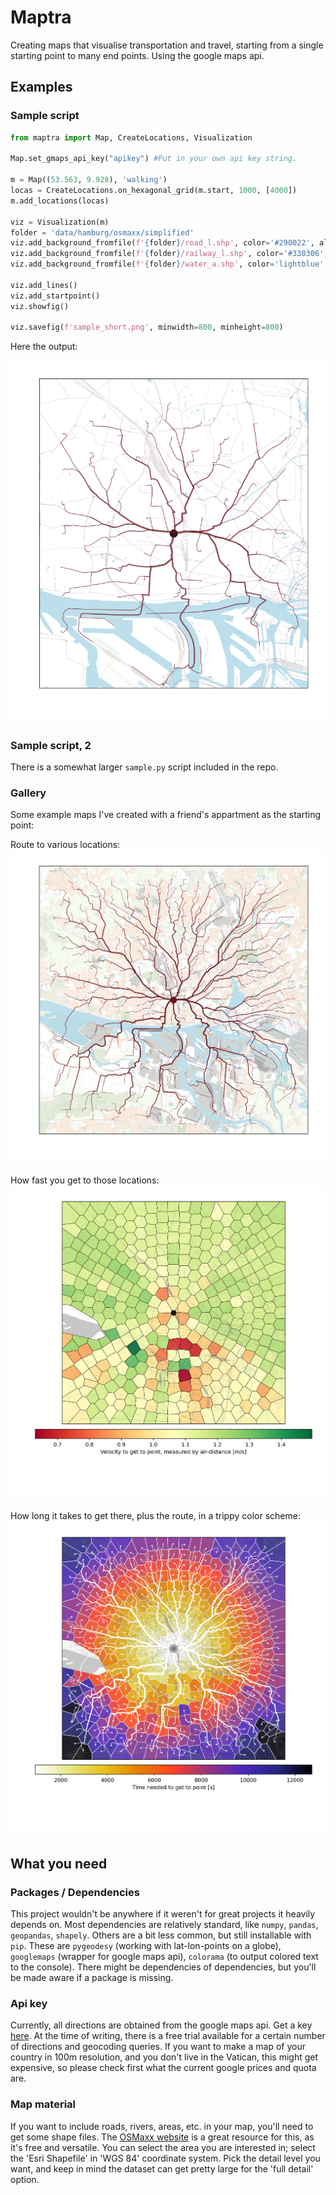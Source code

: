 # Maptra

Creating maps that visualise transportation and travel, starting from a single starting point to many end points. 
Using the google maps api.

## Examples

### Sample script

```python
from maptra import Map, CreateLocations, Visualization

Map.set_gmaps_api_key("apikey") #Put in your own api key string.

m = Map((53.563, 9.928), 'walking')
locas = CreateLocations.on_hexagonal_grid(m.start, 1000, [4000])
m.add_locations(locas)

viz = Visualization(m)
folder = 'data/hamburg/osmaxx/simplified'
viz.add_background_fromfile(f'{folder}/road_l.shp', color='#290022', alpha=0.8)
viz.add_background_fromfile(f'{folder}/railway_l.shp', color='#330306', alpha=0.2)
viz.add_background_fromfile(f'{folder}/water_a.shp', color='lightblue', alpha=0.8)
                            
viz.add_lines()
viz.add_startpoint()
viz.showfig()

viz.savefig(f'sample_short.png', minwidth=800, minheight=800)
```

Here the output:

![image](sample_short.png)

### Sample script, 2

There is a somewhat larger `sample.py` script included in the repo.

### Gallery

Some example maps I've created with a friend's appartment as the starting point:

Route to various locations:
![image](examples/lines_on_color_medium.png)

How fast you get to those locations:
![image](examples/voronoi_speed_medium.png)

How long it takes to get there, plus the route, in a trippy color scheme:
![image](examples/trippy_medium.png)

## What you need

### Packages / Dependencies

This project wouldn't be anywhere if it weren't for great projects it heavily depends on.
Most dependencies are relatively standard, like `numpy`, `pandas`, `geopandas`, `shapely`.
Others are a bit less common, but still installable with `pip`. These are `pygeodesy` (working with lat-lon-points on a globe), `googlemaps` (wrapper for google maps api), `colorama` (to output colored text to the console). There might be dependencies of dependencies, but you'll be made aware if a package is missing. 

### Api key

Currently, all directions are obtained from the google maps api. Get a key [here](https://developers.google.com/maps/documentation/embed/get-api-key). At the time of writing, there is a free trial available for a certain number of directions and geocoding queries. If you want to make a map of your country in 100m resolution, and you don't live in the Vatican, this might get expensive, so please check first what the current google prices and quota are.

### Map material

If you want to include roads, rivers, areas, etc. in your map, you'll need to get some shape files. The [OSMaxx website](https://osmaxx.hsr.ch) is a great resource for this, as it's free and versatile. You can select the area you are interested in; select the 'Esri Shapefile' in 'WGS 84' coordinate system. Pick the detail level you want, and keep in mind the dataset can get pretty large for the 'full detail' option.
